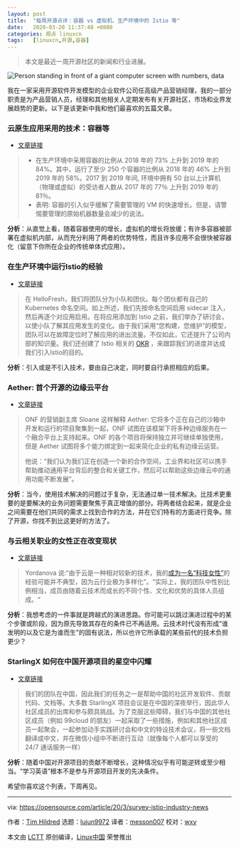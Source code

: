 ```yaml
---
layout: post
title:	"每周开源点评：容器 vs 虚拟机、生产环境中的 Istio 等"
date:	2020-03-20 11:37:48 +0800 
categories:	观点 linuxcn 
tags:	[linuxcn,开源,容器]
---
```




> 
> 本文是最近一周开源社区的新闻和行业进展。
> 
> 
> 


![Person standing in front of a giant computer screen with numbers, data](/Asserts/Images//attachment/album/202003/20/113803yrnrntmrqb0xb7mo.png "Person standing in front of a giant computer screen with numbers, data")


我在一家采用开源软件开发模型的企业软件公司任高级产品营销经理，我的一部分职责是为产品营销人员，经理和其他相关人定期发布有关开源社区，市场和业界发展趋势的更新。以下是该更新中我和他们最喜欢的五篇文章。


### 云原生应用采用的技术：容器等


* [文章链接](https://thenewstack.io/cncf-survey-snapshot-tech-adoption-in-the-cloud-native-world/)



> 
> * 在生产环境中采用容器的比例从 2018 年的 73% 上升到 2019 年的 84%。其中，运行了至少 250 个容器的比例从 2018 年的 46% 上升到 2019 年的 58%。2017 到 2019 年间, 环境中拥有 50 台以上计算机（物理或虚拟）的受访者人数从 2017 年的 77％ 上升到 2019 年的 81％。
> * 表明: 容器的引入似乎缓解了需要管理的 VM 的快速增长。但是，请警惕要管理的原始机器数量会减少的说法。
> 
> 
> 


**分析**：从直觉上看，随着容器使用的增长，虚拟机的增长将放缓；有许多容器被部署在虚拟机内部，从而充分利用了两者的优势特性，而且许多应用不会很快被容器化（留意下你所在企业的传统单体式应用）。


### 在生产环境中运行Istio的经验


* [文章链接](https://engineering.hellofresh.com/everything-we-learned-running-istio-in-production-part-1-51efec69df65)



> 
> 在 HelloFresh，我们将团队分为小队和团伙。每个团伙都有自己的 Kubernetes 命名空间。如上所述，我们先按命名空间启用 sidecar 注入，然后再逐个对应用启用。在将应用添加到 Istio 之前，我们举办了研讨会，以使小队了解其应用发生的变化。由于我们采用“您构建，您维护”的模型，团队可以在故障定位时了解应用的进出流量。不仅如此，它还提升了公司内部的知识量。我们还创建了 Istio 相关的 [OKR](https://en.wikipedia.org/wiki/OKR) ，来跟踪我们的进度并达成我们引入Istio的目的。
> 
> 
> 


**分析**：引入或是不引入技术，要由自己决定，同时要自行承担相应的后果。


### Aether: 首个开源的边缘云平台


* [文章链接](https://www.sdxcentral.com/articles/news/onf-projects-coalesce-for-enterprise-edge-cloud/2020/03/)



> 
> ONF 的营销副主席 Sloane 这样解释 Aether: 它将多个正在自己的沙箱中开发和运行的项目聚集到一起，ONF 试图在该框架下将多种边缘服务在一个融合平台上支持起来。ONF 的各个项目将保持独立并可继续单独使用，但是 Aether 试图将多个能力绑定到一起来简化企业的私有边缘云运营。
> 
> 
> 他说：“我们认为我们正在创造一个新的合作空间，工业界和社区可以携手帮助推动通用平台背后的整合和关键工作，然后可以帮助这些边缘云中的通用功能不断发展”。
> 
> 
> 


**分析**：当今，使用技术解决的问题过于复杂，无法通过单一技术解决。比技术更重要的是要解决的业务问题需要聚焦于真正增值的部分。将两者结合起来，就是企业之间需要在他们共同的需求上找到合作的方法，并在它们特有的方面进行竞争。除了开源，你找不到比这更好的方法了。


### 与云相关职业的女性正在改变现状


* [文章链接](https://www.cloudpro.co.uk/leadership/cloud-essentials/8446/how-women-in-cloud-are-challenging-the-narrative)



> 
> Yordanova 说:“由于云是一种相对较新的技术，我的[成为一名“科技女性”](https://www.itpro.co.uk/business-strategy/33301/diversity-not-a-company-priority-claim-nearly-half-of-women-in-tech)的经验可能并不典型，因为云行业极为多样化”。“实际上，我的团队中性别比例相当，成员由随着云技术而成长的不同个性、文化和优势的具体人员组成。“
> 
> 
> 


**分析**：我想考虑的一件事就是跨越式的演进思路。你可能可以跳过演进过程中的某个步骤或阶段，因为原先导致其存在的条件已不再适用。云技术时代没有形成“谁发明的以及它是为谁而生”的固有说法，所以也许它所承载的某些前代的技术负担更少？


### StarlingX 如何在中国开源项目的星空中闪耀


* [文章链接](https://superuser.openstack.org/articles/starlingx-community-interview-how-starlingx-shines-in-the-starry-sky-of-open-source-projects-in-china/)



> 
> 我们的团队在中国，因此我们的任务之一是帮助中国的社区开发软件、贡献代码、文档等。大多数 StarlingX 项目会议是在中国的深夜举行，因此华人社区成员的出席和参与颇具挑战。为了克服这些障碍，我们与中国的其他社区成员（例如 99cloud 的朋友）一起采取了一些措施，例如和其他社区成员一起聚会，一起参加动手实践研讨会和中文的特设技术会议，将一些文档翻译成中文，并在微信小组中不断进行互动（就像每个人都可以享受的 24/7 通话服务一样）
> 
> 
> 


**分析**：随着中国对开源项目的贡献不断增长，这种情况似乎有可能逆转或至少相当。“学习英语”根本不是参与开源项目开发的先决条件。


希望你喜欢这个列表，下周再见。




---


via: <https://opensource.com/article/20/3/survey-istio-industry-news>


作者：[Tim Hildred](https://opensource.com/users/thildred) 选题：[lujun9972](https://github.com/lujun9972) 译者：[messon007](https://github.com/messon007) 校对：[wxy](https://github.com/wxy)


本文由 [LCTT](https://github.com/LCTT/TranslateProject) 原创编译，[Linux中国](https://linux.cn/) 荣誉推出
